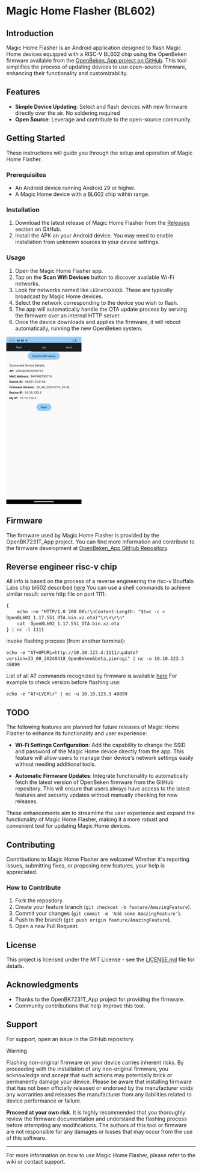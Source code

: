 # Magic Home Flasher (BL602)

## Introduction
Magic Home Flasher is an Android application designed to flash Magic Home devices equipped with a RISC-V BL602 chip using the OpenBeken firmware available from the [OpenBeken_App project on GitHub](https://github.com/openshwprojects/OpenBK7231T_App). This tool simplifies the process of updating devices to use open-source firmware, enhancing their functionality and customizability.

## Features
- **Simple Device Updating**: Select and flash devices with new firmware directly over the air. No soldering required
- **Open Source**: Leverage and contribute to the open-source community.

## Getting Started
These instructions will guide you through the setup and operation of Magic Home Flasher.

### Prerequisites
- An Android device running Android 29 or higher.
- A Magic Home device with a BL602 chip within range.

### Installation
1. Download the latest release of Magic Home Flasher from the [Releases](https://github.com/kruzer/mhflasher/releases) section on GitHub.
2. Install the APK on your Android device. You may need to enable installation from unknown sources in your device settings.

### Usage
1. Open the Magic Home Flasher app.
2. Tap on the **Scan Wifi Devices** button to discover available Wi-Fi networks.
3. Look for networks named like `LEDnetXXXXXX`. These are typically broadcast by Magic Home devices.
4. Select the network corresponding to the device you wish to flash.
5. The app will automatically handle the OTA update process by serving the firmware over an internal HTTP server.
6. Once the device downloads and applies the firmware, it will reboot automatically, running the new OpenBeken system.

<img src="img/Screenshot_20240422-001651_mhflasher.png" width="200">

## Firmware
The firmware used by Magic Home Flasher is provided by the OpenBK7231T_App project. You can find more information and contribute to the firmware development at [OpenBeken_App GitHub Repository](https://github.com/openshwprojects/OpenBK7231T_App).

## Reverse engineer risc-v chip
All info is based on the process of a reverse engineering the risc-v Bouffalo Labs chip bl602 described [here](reverse_engineeer/README.md)
You can use a shell commands to achieve similar result:
serve http file on port 1111:
```shell
{
    echo -ne "HTTP/1.0 200 OK\r\nContent-Length: "$(wc -c < OpenBL602_1.17.551_OTA.bin.xz.ota)"\r\n\r\n"
    cat  OpenBL602_1.17.551_OTA.bin.xz.ota 
} | nc -l 1111
```
invoke flashing process (from another terminal):
```shell
echo -e "AT+UPURL=http://10.10.123.4:1111/update?version=33_00_20240418_OpenBeken&beta,pierogi" | nc -u 10.10.123.3 48899
```
List of all AT commands recognized by firmware is available [here](reverse_engineer/at_commands.txt) 
For example to check version before flashing use:
```shell
echo -e "AT+LVER\r" | nc -u 10.10.123.3 48899
```
## TODO

The following features are planned for future releases of Magic Home Flasher to enhance its functionality and user experience:

- **Wi-Fi Settings Configuration**: Add the capability to change the SSID and password of the Magic Home device directly from the app. This feature will allow users to manage their device's network settings easily without needing additional tools.

- **Automatic Firmware Updates**: Integrate functionality to automatically fetch the latest version of OpenBeken firmware from the GitHub repository. This will ensure that users always have access to the latest features and security updates without manually checking for new releases.

These enhancements aim to streamline the user experience and expand the functionality of Magic Home Flasher, making it a more robust and convenient tool for updating Magic Home devices.

## Contributing
Contributions to Magic Home Flasher are welcome! Whether it's reporting issues, submitting fixes, or proposing new features, your help is appreciated.

### How to Contribute
1. Fork the repository.
2. Create your feature branch (`git checkout -b feature/AmazingFeature`).
3. Commit your changes (`git commit -m 'Add some AmazingFeature'`).
4. Push to the branch (`git push origin feature/AmazingFeature`).
5. Open a new Pull Request.

## License
This project is licensed under the MIT License - see the [LICENSE.md](LICENSE.md) file for details.

## Acknowledgments
- Thanks to the OpenBK7231T_App project for providing the firmware.
- Community contributions that help improve this tool.

## Support
For support, open an issue in the GitHub repository.

>[!Warning]
>Flashing non-original firmware on your device carries inherent risks. By proceeding with the installation of any non-original firmware, you acknowledge and accept that such actions may potentially brick or permanently damage your device. Please be aware that installing firmware that has not been officially released or endorsed by the manufacturer voids any warranties and releases the manufacturer from any liabilities related to device performance or failure.
>
>**Proceed at your own risk**. It is highly recommended that you thoroughly review the firmware documentation and understand the flashing process before attempting any modifications. The authors of this tool or firmware are not responsible for any damages or losses that may occur from the use of this software.
---
For more information on how to use Magic Home Flasher, please refer to the wiki or contact support.
